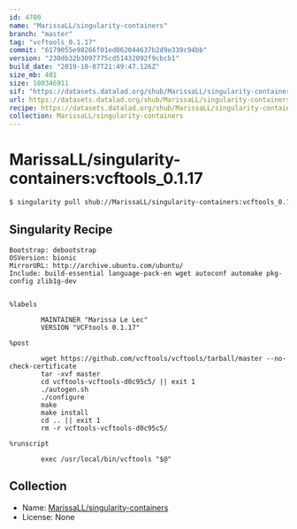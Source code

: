 ```yaml
---
id: 4700
name: "MarissaLL/singularity-containers"
branch: "master"
tag: "vcftools_0.1.17"
commit: "6179055e98266f01ed062044637b2d9e339c94bb"
version: "230db32b3097775cd51432092f9cbcb1"
build_date: "2019-10-07T21:49:47.126Z"
size_mb: 401
size: 180346911
sif: "https://datasets.datalad.org/shub/MarissaLL/singularity-containers/vcftools_0.1.17/2019-10-07-6179055e-230db32b/230db32b3097775cd51432092f9cbcb1.simg"
url: https://datasets.datalad.org/shub/MarissaLL/singularity-containers/vcftools_0.1.17/2019-10-07-6179055e-230db32b/
recipe: https://datasets.datalad.org/shub/MarissaLL/singularity-containers/vcftools_0.1.17/2019-10-07-6179055e-230db32b/Singularity
collection: MarissaLL/singularity-containers
---
```


# MarissaLL/singularity-containers:vcftools_0.1.17

```bash
$ singularity pull shub://MarissaLL/singularity-containers:vcftools_0.1.17
```

## Singularity Recipe

```singularity
Bootstrap: debootstrap
OSVersion: bionic
MirrorURL: http://archive.ubuntu.com/ubuntu/
Include: build-essential language-pack-en wget autoconf automake pkg-config zlib1g-dev


%labels

        MAINTAINER "Marissa Le Lec"
        VERSION "VCFtools 0.1.17"

%post
        
        wget https://github.com/vcftools/vcftools/tarball/master --no-check-certificate
        tar -xvf master
        cd vcftools-vcftools-d0c95c5/ || exit 1
        ./autogen.sh
        ./configure
        make
        make install
        cd .. || exit 1
        rm -r vcftools-vcftools-d0c95c5/

%runscript

        exec /usr/local/bin/vcftools "$@"
```

## Collection

 - Name: [MarissaLL/singularity-containers](https://github.com/MarissaLL/singularity-containers)
 - License: None

